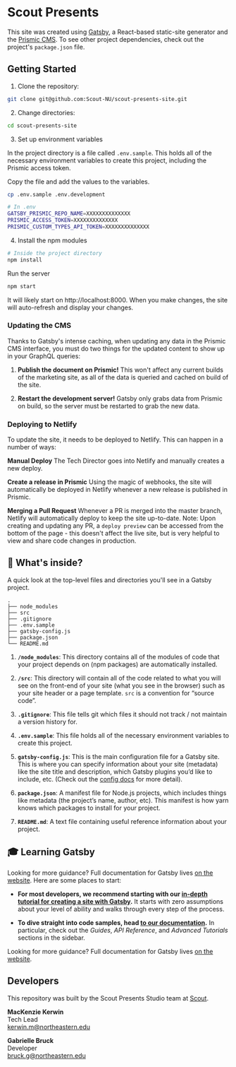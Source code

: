 # Scout Presents

This site was created using [Gatsby](https://www.gatsbyjs.org/docs/), a React-based static-site generator and the [Prismic CMS](https://prismic.io/). To see other project dependencies, check out the project's `package.json` file.

## Getting Started

1. Clone the repository:

```bash
git clone git@github.com:Scout-NU/scout-presents-site.git
```

2. Change directories:

```bash
cd scout-presents-site
```

3. Set up environment variables

In the project directory is a file called `.env.sample`. This holds all of the necessary environment variables to create this project, including the Prismic access token.

Copy the file and add the values to the variables.

```bash
cp .env.sample .env.development
```

```sh
# In .env
GATSBY_PRISMIC_REPO_NAME=XXXXXXXXXXXXXX
PRISMIC_ACCESS_TOKEN=XXXXXXXXXXXXXX
PRISMIC_CUSTOM_TYPES_API_TOKEN=XXXXXXXXXXXXXX
```

4. Install the npm modules

```bash
# Inside the project directory
npm install
```

Run the server

```bash
npm start
```

It will likely start on http://localhost:8000. When you make changes, the site will auto-refresh and display your changes.

### Updating the CMS

Thanks to Gatsby's intense caching, when updating any data in the Prismic CMS interface, you must do two things for the updated content to show up in your GraphQL queries:

1. **Publish the document on Prismic!** This won't affect any current builds of the marketing site, as all of the data is queried and cached on build of the site.

2. **Restart the development server!** Gatsby only grabs data from Prismic on build, so the server must be restarted to grab the new data.

### Deploying to Netlify

To update the site, it needs to be deployed to Netlify. This can happen in a number of ways:

**Manual Deploy** The Tech Director goes into Netlify and manually creates a new deploy.

**Create a release in Prismic** Using the magic of webhooks, the site will automatically be deployed in Netlify whenever a new release is published in Prismic.

**Merging a Pull Request** Whenever a PR is merged into the master branch, Netlify will automatically deploy to keep the site up-to-date. Note: Upon creating and updating any PR, a `deploy preview` can be accessed from the bottom of the page - this doesn't affect the live site, but is very helpful to view and share code changes in production.

## 🧐 What's inside?

A quick look at the top-level files and directories you'll see in a Gatsby project.

    .
    ├── node_modules
    ├── src
    ├── .gitignore
    ├── .env.sample
    ├── gatsby-config.js
    ├── package.json
    └── README.md

1.  **`/node_modules`**: This directory contains all of the modules of code that your project depends on (npm packages) are automatically installed.

2.  **`/src`**: This directory will contain all of the code related to what you will see on the front-end of your site (what you see in the browser) such as your site header or a page template. `src` is a convention for “source code”.

3.  **`.gitignore`**: This file tells git which files it should not track / not maintain a version history for.

4.  **`.env.sample`**: This file holds all of the necessary environment variables to create this project.

5.  **`gatsby-config.js`**: This is the main configuration file for a Gatsby site. This is where you can specify information about your site (metadata) like the site title and description, which Gatsby plugins you’d like to include, etc. (Check out the [config docs](https://www.gatsbyjs.org/docs/gatsby-config/) for more detail).

6.  **`package.json`**: A manifest file for Node.js projects, which includes things like metadata (the project’s name, author, etc). This manifest is how yarn knows which packages to install for your project.

7.  **`README.md`**: A text file containing useful reference information about your project.

## 🎓 Learning Gatsby

Looking for more guidance? Full documentation for Gatsby lives [on the website](https://www.gatsbyjs.org/). Here are some places to start:

- **For most developers, we recommend starting with our [in-depth tutorial for creating a site with Gatsby](https://www.gatsbyjs.org/tutorial/).** It starts with zero assumptions about your level of ability and walks through every step of the process.

- **To dive straight into code samples, head [to our documentation](https://www.gatsbyjs.org/docs/).** In particular, check out the _Guides_, _API Reference_, and _Advanced Tutorials_ sections in the sidebar.

Looking for more guidance? Full documentation for Gatsby lives [on the website](https://www.gatsbyjs.org/).

## Developers

This repository was built by the Scout Presents Studio team at [Scout](https://scout.camd.northeastern.edu/).

**MacKenzie Kerwin**<br />
Tech Lead<br />
kerwin.m@northeastern.edu

**Gabrielle Bruck**<br />
Developer<br />
bruck.g@northeastern.edu
